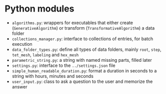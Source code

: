 # Python modules

- `algorithms.py`: wrappers for executables that either create (`GenerativeAlgorithm`) or transform (`TransformativeAlgorithm`) a data folder
- `collections_manager.py`: interface to collections of entries, for batch execution
- `data_folder_types.py`: define all types of data folders, mainly `root`, `step`, `tet_mesh`, `labeling` and `hex_mesh`
- `parametric_string.py`: a string with named missing parts, filled later
- `settings.py`: interface to the `../settings.json` file
- `simple_human_readable_duration.py`: format a duration in seconds to a string with hours, minutes and seconds
- `user_input.py`: class to ask a question to the user and memorize the answer